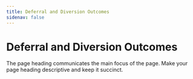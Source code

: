 ```yaml
---
title: Deferral and Diversion Outcomes
sidenav: false
---
```

# Deferral and Diversion Outcomes

The page heading communicates the main focus of the page. Make your page heading descriptive and keep it succinct.